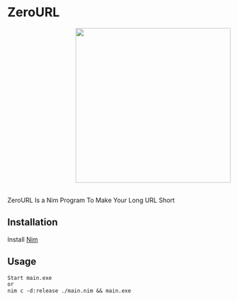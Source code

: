 # ZeroURL
<p align="right">
  <img src="https://e7.pngegg.com/pngimages/370/87/png-clipart-myanimelist-manga-video-anime-cg-artwork-face.png" width="350">
</p>
</br>
ZeroURL Is a Nim Program To Make Your Long URL Short

## Installation

Install [Nim](https://github.com/dom96/choosenim#choosenim)

## Usage

```txt
Start main.exe
or
nim c -d:release ./main.nim && main.exe
```
